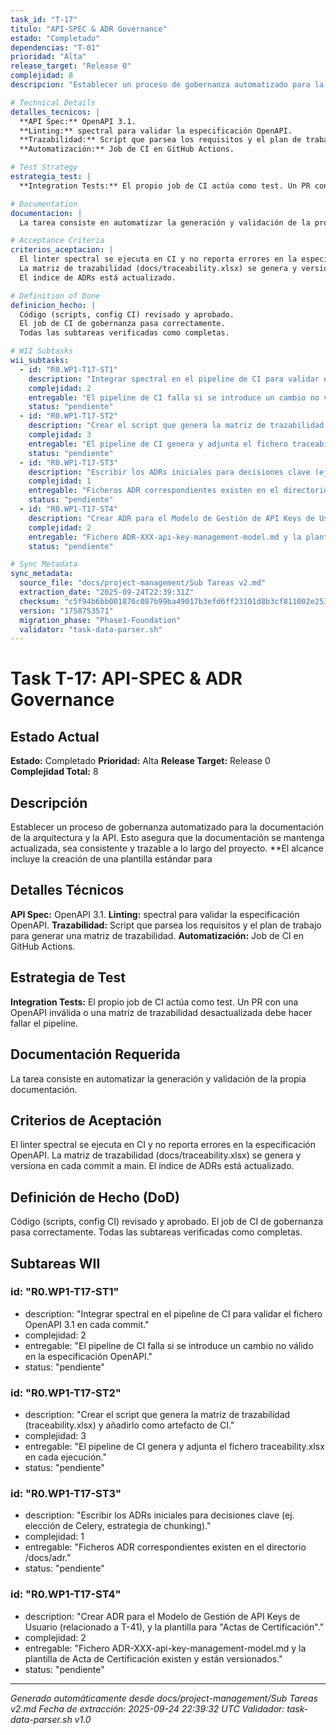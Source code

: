 ```yaml
---
task_id: "T-17"
titulo: "API-SPEC & ADR Governance"
estado: "Completado"
dependencias: "T-01"
prioridad: "Alta"
release_target: "Release 0"
complejidad: 8
descripcion: "Establecer un proceso de gobernanza automatizado para la documentación de la arquitectura y la API. Esto asegura que la documentación se mantenga actualizada, sea consistente y trazable a lo largo del proyecto. **El alcance incluye la creación de una plantilla estándar para "

# Technical Details
detalles_tecnicos: |
  **API Spec:** OpenAPI 3.1.
  **Linting:** spectral para validar la especificación OpenAPI.
  **Trazabilidad:** Script que parsea los requisitos y el plan de trabajo para generar una matriz de trazabilidad.
  **Automatización:** Job de CI en GitHub Actions.

# Test Strategy
estrategia_test: |
  **Integration Tests:** El propio job de CI actúa como test. Un PR con una OpenAPI inválida o una matriz de trazabilidad desactualizada debe hacer fallar el pipeline.

# Documentation
documentacion: |
  La tarea consiste en automatizar la generación y validación de la propia documentación.

# Acceptance Criteria
criterios_aceptacion: |
  El linter spectral se ejecuta en CI y no reporta errores en la especificación OpenAPI.
  La matriz de trazabilidad (docs/traceability.xlsx) se genera y versiona en cada commit a main.
  El índice de ADRs está actualizado.

# Definition of Done
definicion_hecho: |
  Código (scripts, config CI) revisado y aprobado.
  El job de CI de gobernanza pasa correctamente.
  Todas las subtareas verificadas como completas.

# WII Subtasks
wii_subtasks:
  - id: "R0.WP1-T17-ST1"
    description: "Integrar spectral en el pipeline de CI para validar el fichero OpenAPI 3.1 en cada commit."
    complejidad: 2
    entregable: "El pipeline de CI falla si se introduce un cambio no válido en la especificación OpenAPI."
    status: "pendiente"
  - id: "R0.WP1-T17-ST2"
    description: "Crear el script que genera la matriz de trazabilidad (traceability.xlsx) y añadirlo como artefacto de CI."
    complejidad: 3
    entregable: "El pipeline de CI genera y adjunta el fichero traceability.xlsx en cada ejecución."
    status: "pendiente"
  - id: "R0.WP1-T17-ST3"
    description: "Escribir los ADRs iniciales para decisiones clave (ej. elección de Celery, estrategia de chunking)."
    complejidad: 1
    entregable: "Ficheros ADR correspondientes existen en el directorio /docs/adr."
    status: "pendiente"
  - id: "R0.WP1-T17-ST4"
    description: "Crear ADR para el Modelo de Gestión de API Keys de Usuario (relacionado a T-41), y la plantilla para "Actas de Certificación"."
    complejidad: 2
    entregable: "Fichero ADR-XXX-api-key-management-model.md y la plantilla de Acta de Certificación existen y están versionados."
    status: "pendiente"

# Sync Metadata
sync_metadata:
  source_file: "docs/project-management/Sub Tareas v2.md"
  extraction_date: "2025-09-24T22:39:31Z"
  checksum: "c5f94b6bb001876c087b99ba49017b3efd6ff23101d8b3cf811002e25342383d"
  version: "1758753571"
  migration_phase: "Phase1-Foundation"
  validator: "task-data-parser.sh"
---
```


# Task T-17: API-SPEC & ADR Governance

## Estado Actual
**Estado:** Completado
**Prioridad:** Alta
**Release Target:** Release 0
**Complejidad Total:** 8

## Descripción
Establecer un proceso de gobernanza automatizado para la documentación de la arquitectura y la API. Esto asegura que la documentación se mantenga actualizada, sea consistente y trazable a lo largo del proyecto. **El alcance incluye la creación de una plantilla estándar para 

## Detalles Técnicos
**API Spec:** OpenAPI 3.1.
**Linting:** spectral para validar la especificación OpenAPI.
**Trazabilidad:** Script que parsea los requisitos y el plan de trabajo para generar una matriz de trazabilidad.
**Automatización:** Job de CI en GitHub Actions.

## Estrategia de Test
**Integration Tests:** El propio job de CI actúa como test. Un PR con una OpenAPI inválida o una matriz de trazabilidad desactualizada debe hacer fallar el pipeline.

## Documentación Requerida
La tarea consiste en automatizar la generación y validación de la propia documentación.

## Criterios de Aceptación
El linter spectral se ejecuta en CI y no reporta errores en la especificación OpenAPI.
La matriz de trazabilidad (docs/traceability.xlsx) se genera y versiona en cada commit a main.
El índice de ADRs está actualizado.

## Definición de Hecho (DoD)
Código (scripts, config CI) revisado y aprobado.
El job de CI de gobernanza pasa correctamente.
Todas las subtareas verificadas como completas.

## Subtareas WII
### id: "R0.WP1-T17-ST1"
- description: "Integrar spectral en el pipeline de CI para validar el fichero OpenAPI 3.1 en cada commit."
- complejidad: 2
- entregable: "El pipeline de CI falla si se introduce un cambio no válido en la especificación OpenAPI."
- status: "pendiente"
### id: "R0.WP1-T17-ST2"
- description: "Crear el script que genera la matriz de trazabilidad (traceability.xlsx) y añadirlo como artefacto de CI."
- complejidad: 3
- entregable: "El pipeline de CI genera y adjunta el fichero traceability.xlsx en cada ejecución."
- status: "pendiente"
### id: "R0.WP1-T17-ST3"
- description: "Escribir los ADRs iniciales para decisiones clave (ej. elección de Celery, estrategia de chunking)."
- complejidad: 1
- entregable: "Ficheros ADR correspondientes existen en el directorio /docs/adr."
- status: "pendiente"
### id: "R0.WP1-T17-ST4"
- description: "Crear ADR para el Modelo de Gestión de API Keys de Usuario (relacionado a T-41), y la plantilla para "Actas de Certificación"."
- complejidad: 2
- entregable: "Fichero ADR-XXX-api-key-management-model.md y la plantilla de Acta de Certificación existen y están versionados."
- status: "pendiente"

---
*Generado automáticamente desde docs/project-management/Sub Tareas v2.md*
*Fecha de extracción: 2025-09-24 22:39:32 UTC*
*Validador: task-data-parser.sh v1.0*
